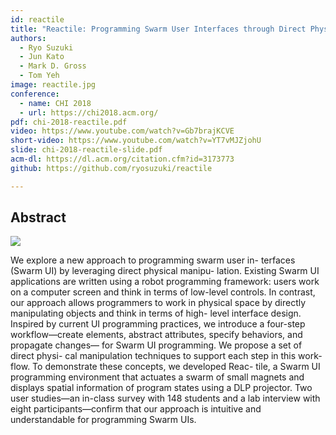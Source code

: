 ```yaml
---
id: reactile
title: "Reactile: Programming Swarm User Interfaces through Direct Physical Manipulation"
authors:
  - Ryo Suzuki
  - Jun Kato
  - Mark D. Gross
  - Tom Yeh
image: reactile.jpg
conference:
  - name: CHI 2018
  - url: https://chi2018.acm.org/
pdf: chi-2018-reactile.pdf
video: https://www.youtube.com/watch?v=Gb7brajKCVE
short-video: https://www.youtube.com/watch?v=YT7vMJZjohU
slide: chi-2018-reactile-slide.pdf
acm-dl: https://dl.acm.org/citation.cfm?id=3173773
github: https://github.com/ryosuzuki/reactile

---
```


## Abstract

![](/static/reactile.jpg)

We explore a new approach to programming swarm user in- terfaces (Swarm UI) by leveraging direct physical manipu- lation. Existing Swarm UI applications are written using a robot programming framework: users work on a computer screen and think in terms of low-level controls. In contrast, our approach allows programmers to work in physical space by directly manipulating objects and think in terms of high- level interface design. Inspired by current UI programming practices, we introduce a four-step workflow—create elements, abstract attributes, specify behaviors, and propagate changes— for Swarm UI programming. We propose a set of direct physi- cal manipulation techniques to support each step in this work- flow. To demonstrate these concepts, we developed Reac- tile, a Swarm UI programming environment that actuates a swarm of small magnets and displays spatial information of program states using a DLP projector. Two user studies—an in-class survey with 148 students and a lab interview with eight participants—confirm that our approach is intuitive and understandable for programming Swarm UIs.


